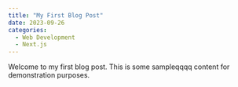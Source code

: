 ```yaml
---
title: "My First Blog Post"
date: 2023-09-26
categories:
  - Web Development
  - Next.js
---
```


Welcome to my first blog post. This is some sampleqqqq content for demonstration purposes.